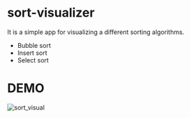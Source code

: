 # sort-visualizer
It is a simple app for visualizing a  different sorting algorithms.

- Bubble sort
- Insert sort
- Select sort

# DEMO

![sort_visual](https://github.com/user-attachments/assets/fe5c6658-9024-4826-a07a-8a160afbbe03)

